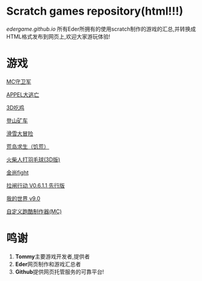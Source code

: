 # Scratch games repository(html!!!)
*edergame.github.io*
所有Eder所拥有的使用scratch制作的游戏的汇总,并转换成HTML格式发布到网页上,欢迎大家游玩体验!
# 游戏
[MC守卫军](/MC守卫军.html)

[APPEL大逃亡](/Appel大逃亡.html)

[3D吃鸡](/3D吃鸡.html)

[登山矿车](/登山矿车.html)

[滑雪大冒险](/滑雪大冒险.html)

[荒岛求生（饥荒）](/荒岛求生（饥荒）.html)

[火柴人打羽毛球(3D版)](/火柴人打羽毛球[3D版].html)

[金尚fight](/金尚fight.html)

[拉闸行动 V0.6.1.1 先行版](/拉闸行动V0.6.1.1先行版.html)

[我的世界 v9.0](/我的世界v9.0.html)

[自定义跑酷制作器(MC)](/自定义跑酷制作器(MC).html)
# 鸣谢
1. **Tommy**主要游戏开发者,提供者
2. **Eder**网页制作和游戏汇总者
3. **Github**提供网页托管服务的可靠平台!
